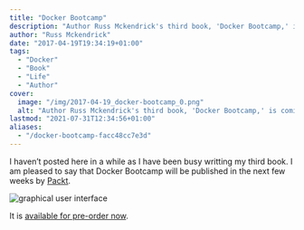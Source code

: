 ```yaml
---
title: "Docker Bootcamp"
description: "Author Russ Mckendrick's third book, 'Docker Bootcamp,' is coming soon. Pre-order now for a comprehensive guide to Docker."
author: "Russ Mckendrick"
date: "2017-04-19T19:34:19+01:00"
tags:
  - "Docker"
  - "Book"
  - "Life"
  - "Author"
cover:
  image: "/img/2017-04-19_docker-bootcamp_0.png"
  alt: "Author Russ Mckendrick's third book, 'Docker Bootcamp,' is coming soon. Pre-order now for a comprehensive guide to Docker."
lastmod: "2021-07-31T12:34:56+01:00"
aliases:
  - "/docker-bootcamp-facc48cc7e3d"
---
```


I haven’t posted here in a while as I have been busy writting my third book. I am pleased to say that Docker Bootcamp will be published in the next few weeks by [Packt](https://www.packtpub.com/).

![graphical user interface](/img/2017-04-19_docker-bootcamp_1.png)

It is [available for pre-order now](https://www.packtpub.com/).
